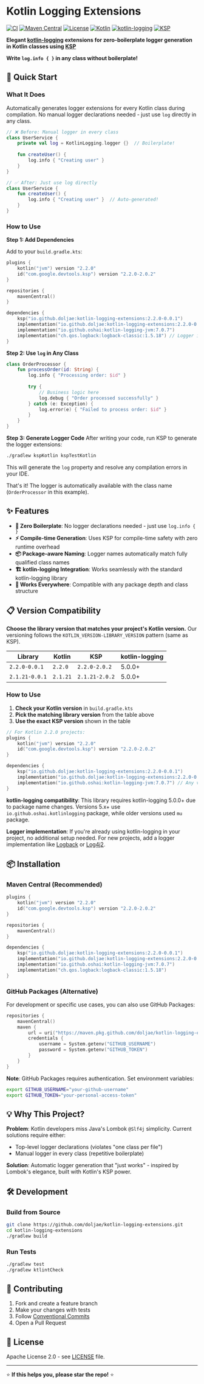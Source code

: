 # Kotlin Logging Extensions

[![CI](https://github.com/doljae/kotlin-logging-extensions/actions/workflows/ci.yml/badge.svg)](https://github.com/doljae/kotlin-logging-extensions/actions/workflows/ci.yml)
[![Maven Central](https://img.shields.io/maven-central/v/io.github.doljae/kotlin-logging-extensions.svg?label=Maven%20Central)](https://central.sonatype.com/artifact/io.github.doljae/kotlin-logging-extensions)
[![License](https://img.shields.io/badge/License-Apache%202.0-blue.svg)](https://opensource.org/licenses/Apache-2.0)
[![Kotlin](https://img.shields.io/badge/kotlin-2.2.0-blue.svg?logo=kotlin)](http://kotlinlang.org)
[![kotlin-logging](https://img.shields.io/badge/kotlin--logging-7.0.7-green.svg)](https://github.com/oshai/kotlin-logging)
[![KSP](https://img.shields.io/badge/KSP-2.2.0--2.0.2-purple.svg)](https://github.com/google/ksp)

**Elegant [kotlin-logging](https://github.com/oshai/kotlin-logging) extensions for zero-boilerplate logger generation in Kotlin classes using [KSP](https://github.com/google/ksp)**

**Write `log.info { }` in any class without boilerplate!**

## 🚀 Quick Start

### What It Does
Automatically generates logger extensions for every Kotlin class during compilation. No manual logger declarations needed - just use `log` directly in any class.

```kotlin
// ❌ Before: Manual logger in every class
class UserService {
    private val log = KotlinLogging.logger {}  // Boilerplate!
    
    fun createUser() {
        log.info { "Creating user" }
    }
}

// ✅ After: Just use log directly
class UserService {
    fun createUser() {
        log.info { "Creating user" }  // Auto-generated!
    }
}
```

### How to Use

**Step 1: Add Dependencies**

Add to your `build.gradle.kts`:
```kotlin
plugins {
    kotlin("jvm") version "2.2.0"
    id("com.google.devtools.ksp") version "2.2.0-2.0.2"
}

repositories {
    mavenCentral()
}

dependencies {
    ksp("io.github.doljae:kotlin-logging-extensions:2.2.0-0.0.1")
    implementation("io.github.doljae:kotlin-logging-extensions:2.2.0-0.0.1")
    implementation("io.github.oshai:kotlin-logging-jvm:7.0.7")
    implementation("ch.qos.logback:logback-classic:1.5.18") // Logger implementation required
}
```

**Step 2: Use `log` in Any Class**
```kotlin
class OrderProcessor {
    fun processOrder(id: String) {
        log.info { "Processing order: $id" }
        
        try {
            // Business logic here
            log.debug { "Order processed successfully" }
        } catch (e: Exception) {
            log.error(e) { "Failed to process order: $id" }
        }
    }
}
```

**Step 3: Generate Logger Code**
After writing your code, run KSP to generate the logger extensions:
```bash
./gradlew kspKotlin kspTestKotlin
```
This will generate the `log` property and resolve any compilation errors in your IDE.

That's it! The logger is automatically available with the class name (`OrderProcessor` in this example).

## ✨ Features

- **🔧 Zero Boilerplate**: No logger declarations needed - just use `log.info { }`
- **⚡ Compile-time Generation**: Uses KSP for compile-time safety with zero runtime overhead  
- **📦 Package-aware Naming**: Logger names automatically match fully qualified class names
- **🏗️ kotlin-logging Integration**: Works seamlessly with the standard kotlin-logging library
- **🎯 Works Everywhere**: Compatible with any package depth and class structure

## 📋 Version Compatibility

**Choose the library version that matches your project's Kotlin version.** Our versioning follows the `KOTLIN_VERSION-LIBRARY_VERSION` pattern (same as KSP).

| Library | Kotlin | KSP | kotlin-logging |
|---------|--------|-----|----------------|
| `2.2.0-0.0.1` | `2.2.0` | `2.2.0-2.0.2` | 5.0.0+ |
| `2.1.21-0.0.1` | `2.1.21` | `2.1.21-2.0.2` | 5.0.0+ |

### How to Use
1. **Check your Kotlin version** in `build.gradle.kts`
2. **Pick the matching library version** from the table above
3. **Use the exact KSP version** shown in the table

```kotlin
// For Kotlin 2.2.0 projects:
plugins {
    kotlin("jvm") version "2.2.0"
    id("com.google.devtools.ksp") version "2.2.0-2.0.2"
}

dependencies {
    ksp("io.github.doljae:kotlin-logging-extensions:2.2.0-0.0.1")
    implementation("io.github.doljae:kotlin-logging-extensions:2.2.0-0.0.1")
    implementation("io.github.oshai:kotlin-logging-jvm:7.0.7") // Any version
}
```

**kotlin-logging compatibility**: This library requires kotlin-logging 5.0.0+ due to package name changes. Versions 5.x+ use `io.github.oshai.kotlinlogging` package, while older versions used `mu` package.

**Logger implementation**: If you're already using kotlin-logging in your project, no additional setup needed. For new projects, add a logger implementation like [Logback](https://logback.qos.ch/) or [Log4j2](https://logging.apache.org/log4j/2.x/).

## 📦 Installation

### Maven Central (Recommended)
```kotlin
plugins {
    kotlin("jvm") version "2.2.0"
    id("com.google.devtools.ksp") version "2.2.0-2.0.2"
}

repositories {
    mavenCentral()
}

dependencies {
    ksp("io.github.doljae:kotlin-logging-extensions:2.2.0-0.0.1")
    implementation("io.github.doljae:kotlin-logging-extensions:2.2.0-0.0.1")
    implementation("io.github.oshai:kotlin-logging-jvm:7.0.7")
    implementation("ch.qos.logback:logback-classic:1.5.18")
}
```

### GitHub Packages (Alternative)
For development or specific use cases, you can also use GitHub Packages:

```kotlin
repositories {
    mavenCentral()
    maven {
        url = uri("https://maven.pkg.github.com/doljae/kotlin-logging-extensions")
        credentials {
            username = System.getenv("GITHUB_USERNAME")
            password = System.getenv("GITHUB_TOKEN")
        }
    }
}
```

**Note**: GitHub Packages requires authentication. Set environment variables:
```bash
export GITHUB_USERNAME="your-github-username"
export GITHUB_TOKEN="your-personal-access-token"
```


## 💡 Why This Project?

**Problem**: Kotlin developers miss Java's Lombok `@Slf4j` simplicity. Current solutions require either:
- Top-level logger declarations (violates "one class per file")  
- Manual logger in every class (repetitive boilerplate)

**Solution**: Automatic logger generation that "just works" - inspired by Lombok's elegance, built with Kotlin's KSP power.

## 🛠️ Development

### Build from Source
```bash
git clone https://github.com/doljae/kotlin-logging-extensions.git
cd kotlin-logging-extensions
./gradlew build
```

### Run Tests
```bash
./gradlew test
./gradlew ktlintCheck
```


## 🤝 Contributing

1. Fork and create a feature branch
2. Make your changes with tests
3. Follow [Conventional Commits](https://www.conventionalcommits.org/)
4. Open a Pull Request

## 📄 License

Apache License 2.0 - see [LICENSE](LICENSE) file.

---

⭐ **If this helps you, please star the repo!** ⭐ 
